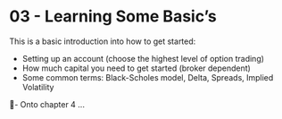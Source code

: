 # 03 - Learning Some Basic’s

This is a basic introduction into how to get started:
- Setting up an account (choose the highest level of option trading)
- How much capital you need to get started (broker dependent)
- Some common terms: Black-Scholes model, Delta, Spreads, Implied Volatility

🤞- Onto chapter 4 ...
